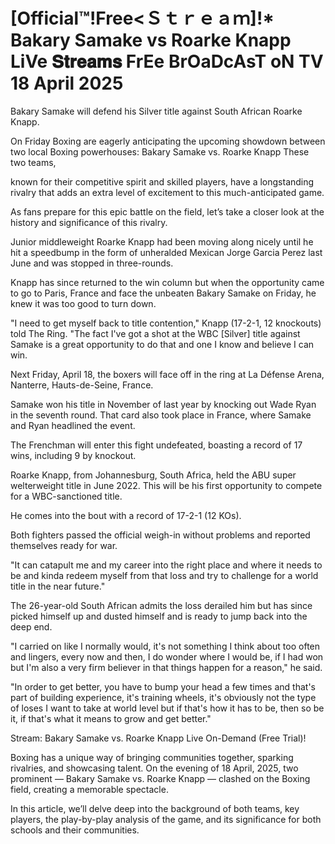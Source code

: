 # [Official™!Free<Ｓｔｒｅａｍ]!* Bakary Samake vs Roarke Knapp LiVe 𝐒𝐭𝐫𝐞𝐚𝐦𝐬 FrEe BrOaDcAsT oN TV 18 April 2025
Bakary Samake will defend his Silver title against South African Roarke Knapp.

On Friday Boxing are eagerly anticipating the upcoming showdown between two local Boxing powerhouses: Bakary Samake vs. Roarke Knapp These two teams, 

known for their competitive spirit and skilled players, have a longstanding rivalry that adds an extra level of excitement to this much-anticipated game.

 As fans prepare for this epic battle on the field, let’s take a closer look at the history and significance of this rivalry.

Junior middleweight Roarke Knapp had been moving along nicely until he hit a speedbump in the form of unheralded Mexican Jorge Garcia Perez last June and was stopped in three-rounds.

Knapp has since returned to the win column but when the opportunity came to go to Paris, France and face the unbeaten Bakary Samake on Friday, he knew it was too good to turn down.

"I need to get myself back to title contention," Knapp (17-2-1, 12 knockouts) told The Ring. "The fact I've got a shot at the WBC [Silver] title against Samake is a great opportunity to do that and one I know and believe I can win.

Next Friday, April 18, the boxers will face off in the ring at La Défense Arena, Nanterre, Hauts-de-Seine, France.

Samake won his title in November of last year by knocking out Wade Ryan in the seventh round. That card also took place in France, where Samake and Ryan headlined the event.

The Frenchman will enter this fight undefeated, boasting a record of 17 wins, including 9 by knockout.

Roarke Knapp, from Johannesburg, South Africa, held the ABU super welterweight title in June 2022. This will be his first opportunity to compete for a WBC-sanctioned title.

He comes into the bout with a record of 17-2-1 (12 KOs).

Both fighters passed the official weigh-in without problems and reported themselves ready for war.

"It can catapult me and my career into the right place and where it needs to be and kinda redeem myself from that loss and try to challenge for a world title in the near future."

The 26-year-old South African admits the loss derailed him but has since picked himself up and dusted himself and is ready to jump back into the deep end.

"I carried on like I normally would, it's not something I think about too often and lingers, every now and then, I do wonder where I would be, if I had won but I'm also a very firm believer in that things happen for a reason," he said. 

"In order to get better, you have to bump your head a few times and that's part of building experience, it's training wheels, it's obviously not the type of loses I want to take at world level but if that's how it has to be, then so be it, if that's what it means to grow and get better."


Stream: Bakary Samake vs. Roarke Knapp Live On-Demand (Free Trial)!

Boxing has a unique way of bringing communities together, sparking rivalries, and showcasing talent. On the evening of 18 April, 2025, two prominent — Bakary Samake vs. Roarke Knapp — clashed on the Boxing field, creating a memorable spectacle. 

In this article, we’ll delve deep into the background of both teams, key players, the play-by-play analysis of the game, and its significance for both schools and their communities.


